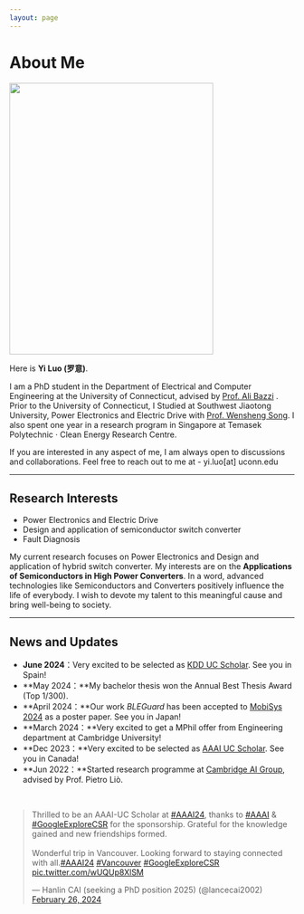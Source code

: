 ```yaml
---
layout: page
---
```


# About Me

<img src="https://github.com/yisamu/yisamu.github.io/tree/main/images/Yi_Luo_1.jpg" class="floatpic" width="360" height="480">

Here is **Yi Luo (罗意)**.<br>

I am a PhD student in the Department of Electrical and Computer Engineering at the University of Connecticut, advised by <a href="https://pearl.engr.uconn.edu/about-ali-bazzi/">Prof. Ali Bazzi</a>
. Prior to the University of Connecticut,  I Studied at Southwest Jiaotong University, Power Electronics and Electric Drive with [Prof. Wensheng Song](https://faculty.swjtu.edu.cn/songwensheng/zh_CN/index.htm). I also spent one year in a research program in Singapore at Temasek Polytechnic · Clean Energy Research Centre.

If you are interested in any aspect of me, I am always open to discussions and collaborations. Feel free to reach out to me at - yi.luo[at] uconn.edu

---

## Research Interests


- Power Electronics and Electric Drive
- Design and application of semiconductor switch converter
- Fault Diagnosis

My current research focuses on Power Electronics and Design and application of hybrid switch converter. My interests are on the **Applications of Semiconductors in High Power Converters**. In a word, advanced technologies like Semiconductors and Converters positively influence the life of everybody.  I wish to devote my talent to this meaningful cause and bring well-being to society.

---

## News and Updates

- **June 2024**：Very excited to be selected as [KDD UC Scholar](https://kdd2024.kdd.org/undergraduate-consortium/). See you in Spain!
- **May 2024：**My bachelor thesis won the Annual Best Thesis Award (Top 1/300).
- **April 2024：**Our work *BLEGuard* has been accepted to [MobiSys 2024](https://www.sigmobile.org/mobisys/2024/) as a poster paper. See you in Japan!
- **March 2024：**Very excited to get a MPhil offer from Engineering department at Cambridge University!
- **Dec 2023：**Very excited to be selected as [AAAI UC Scholar](https://aaai.org/aaai-conference/undergraduate-consortium-program/). See you in Canada!
- **Jun 2022：**Started research programme at [Cambridge AI Group](https://www.cl.cam.ac.uk/research/ai/), advised by Prof. Pietro Liò.

<br>

<blockquote class="twitter-tweet"><p lang="en" dir="ltr">Thrilled to be an AAAI-UC Scholar at <a href="https://twitter.com/hashtag/AAAI24?src=hash&amp;ref_src=twsrc%5Etfw">#AAAI24</a>, thanks to <a href="https://twitter.com/hashtag/AAAI?src=hash&amp;ref_src=twsrc%5Etfw">#AAAI</a> &amp; <a href="https://twitter.com/hashtag/GoogleExploreCSR?src=hash&amp;ref_src=twsrc%5Etfw">#GoogleExploreCSR</a> for the sponsorship. Grateful for the knowledge gained and new friendships formed.<br><br>Wonderful trip in Vancouver. Looking forward to staying connected with all.<a href="https://twitter.com/hashtag/AAAI24?src=hash&amp;ref_src=twsrc%5Etfw">#AAAI24</a> <a href="https://twitter.com/hashtag/Vancouver?src=hash&amp;ref_src=twsrc%5Etfw">#Vancouver</a> <a href="https://twitter.com/hashtag/GoogleExploreCSR?src=hash&amp;ref_src=twsrc%5Etfw">#GoogleExploreCSR</a> <a href="https://t.co/wUQUp8XlSM">pic.twitter.com/wUQUp8XlSM</a></p>&mdash; Hanlin CAI (seeking a PhD position 2025) (@lancecai2002) <a href="https://twitter.com/lancecai2002/status/1762210025173344260?ref_src=twsrc%5Etfw">February 26, 2024</a></blockquote> <script async src="https://platform.twitter.com/widgets.js" charset="utf-8"></script>

